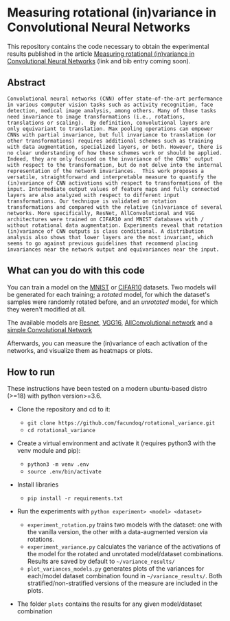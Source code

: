 # Measuring rotational (in)variance in Convolutional Neural Networks



This repository contains the code necessary to obtain the experimental results published in the article [Measuring rotational (in)variance in Convolutional Neural Networks]() (link and bib entry coming soon).

## Abstract
`Convolutional neural networks (CNN) offer state-of-the-art performance in various computer vision tasks such as activity recognition, face detection, medical image analysis, among others. Many of those tasks need invariance to image transformations (i.e., rotations, translations or scaling). 
By definition, convolutional layers are only equivariant to translation. Max pooling operations can empower CNNs with partial invariance, but full invariance to translation (or other transformations) requires additional schemes such as training with data augmentation, specialized layers, or both. However, there is no clear understanding of how these schemes work or should be applied. Indeed, they are only focused on the invariance of the CNNs' output with respect to the transformation, but do not delve into the internal representation of the network invariances. 
This work proposes a versatile, straightforward and interpretable measure to quantify the (in)variance of CNN activations with respect to transformations of the input. Intermediate output values of feature maps and fully connected layers are also analyzed with respect to different input transformations. Our technique is validated on rotation transformations and compared with the relative (in)variance of several networks. More specifically, ResNet, AllConvolutional and VGG architectures were trained on CIFAR10 and MNIST databases with / without rotational data augmentation. Experiments reveal that rotation (in)variance of CNN outputs is class conditional. A distribution analysis also shows that lower layers are the most invariant, which seems to go against previous guidelines that recommend placing invariances near the network output and equivariances near the input.
`

## What can you do with this code

You can train a model on the [MNIST](http://yann.lecun.com/exdb/mnist/) or [CIFAR10](https://www.cs.toronto.edu/~kriz/cifar.html) datasets. Two models will be generated for each training; a *rotated* model, for which the dataset's samples were randomly rotated before, and an *unrotated* model, for which they weren't modified at all.

The available models are [Resnet](), [VGG16](), [AllConvolutional network](https://arxiv.org/abs/1412.6806) and a [simple Convolutional Network](https://github.com/facundoq/rotational_invariance_data_augmentation/blob/master/pytorch/model/simple_conv.py)  

Afterwards, you can measure the (in)variance of each activation of the networks, and visualize them as heatmaps or plots. 

## How to run

These instructions have been tested on a modern ubuntu-based distro (>=18) with python version>=3.6.  

* Clone the repository and cd to it:
    * `git clone https://github.com/facundoq/rotational_variance.git`
    * `cd rotational_variance` 
* Create a virtual environment and activate it (requires python3 with the venv module and pip):
    * `python3 -m venv .env`
    * `source .env/bin/activate`
* Install libraries
    * `pip install -r requirements.txt`
    
* Run the experiments with `python experiment> <model> <dataset>`
    * `experiment_rotation.py` trains two models with the dataset: one with the vanilla version, the other with a data-augmented version via rotations.
    * `experiment_variance.py`  calculates the variance of the activations of the model for the rotated and unrotated model/dataset combinations. Results are saved by default to `~/variance_results/`
    * `plot_variances_models.py` generates plots of the variances for each/model dataset combination found in `~/variance_results/`. Both stratified/non-stratified versions of the measure are included in the plots. 
    
* The folder `plots` contains the results for any given model/dataset combination



